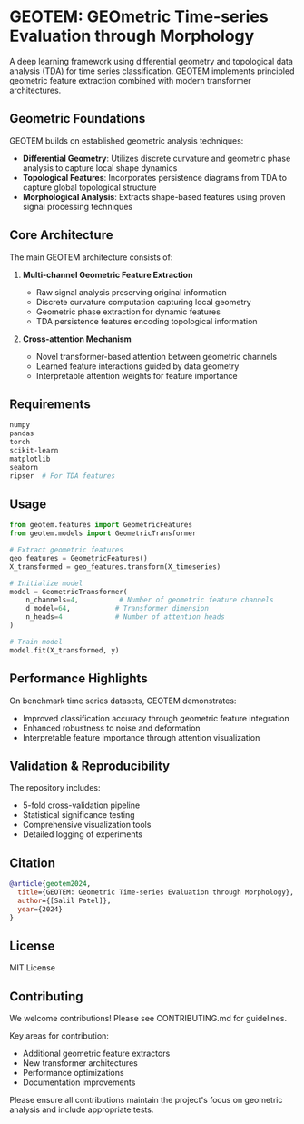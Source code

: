 # GEOTEM: GEOmetric Time-series Evaluation through Morphology

A deep learning framework using differential geometry and topological data analysis (TDA) for time series classification. GEOTEM implements principled geometric feature extraction combined with modern transformer architectures.

## Geometric Foundations

GEOTEM builds on established geometric analysis techniques:

- **Differential Geometry**: Utilizes discrete curvature and geometric phase analysis to capture local shape dynamics
- **Topological Features**: Incorporates persistence diagrams from TDA to capture global topological structure
- **Morphological Analysis**: Extracts shape-based features using proven signal processing techniques

## Core Architecture

The main GEOTEM architecture consists of:

1. **Multi-channel Geometric Feature Extraction**
   - Raw signal analysis preserving original information
   - Discrete curvature computation capturing local geometry
   - Geometric phase extraction for dynamic features
   - TDA persistence features encoding topological information

2. **Cross-attention Mechanism**
   - Novel transformer-based attention between geometric channels
   - Learned feature interactions guided by data geometry
   - Interpretable attention weights for feature importance

## Requirements

```bash
numpy
pandas
torch
scikit-learn
matplotlib
seaborn
ripser  # For TDA features
```

## Usage

```python
from geotem.features import GeometricFeatures
from geotem.models import GeometricTransformer

# Extract geometric features
geo_features = GeometricFeatures()
X_transformed = geo_features.transform(X_timeseries)

# Initialize model
model = GeometricTransformer(
    n_channels=4,          # Number of geometric feature channels
    d_model=64,           # Transformer dimension
    n_heads=4             # Number of attention heads
)

# Train model
model.fit(X_transformed, y)
```

## Performance Highlights

On benchmark time series datasets, GEOTEM demonstrates:
- Improved classification accuracy through geometric feature integration
- Enhanced robustness to noise and deformation
- Interpretable feature importance through attention visualization

## Validation & Reproducibility

The repository includes:
- 5-fold cross-validation pipeline
- Statistical significance testing
- Comprehensive visualization tools
- Detailed logging of experiments

## Citation

```bibtex
@article{geotem2024,
  title={GEOTEM: Geometric Time-series Evaluation through Morphology},
  author={[Salil Patel]},
  year={2024}
}
```

## License

MIT License

## Contributing

We welcome contributions! Please see CONTRIBUTING.md for guidelines.

Key areas for contribution:
- Additional geometric feature extractors
- New transformer architectures
- Performance optimizations
- Documentation improvements

Please ensure all contributions maintain the project's focus on geometric analysis and include appropriate tests.